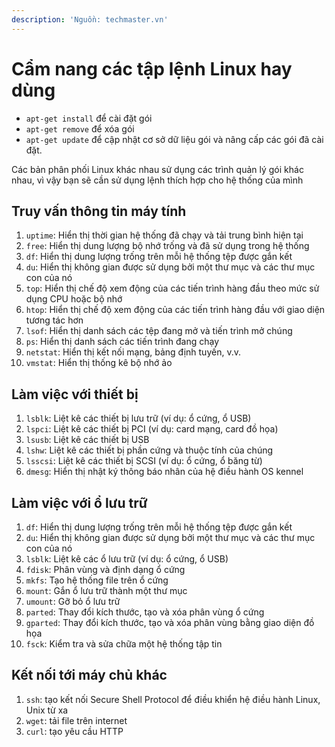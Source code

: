 ```yaml
---
description: 'Nguồn: techmaster.vn'
---
```


# Cẩm nang các tập lệnh Linux hay dùng

* `apt-get install` để cài đặt gói
* `apt-get remove` để xóa gói
* `apt-get update` để cập nhật cơ sở dữ liệu gói và nâng cấp các gói đã cài đặt.

Các bản phân phối Linux khác nhau sử dụng các trình quản lý gói khác nhau, vì vậy bạn sẽ cần sử dụng lệnh thích hợp cho hệ thống của mình

## Truy vấn thông tin máy tính

1. `uptime`: Hiển thị thời gian hệ thống đã chạy và tải trung bình hiện tại
2. `free`: Hiển thị dung lượng bộ nhớ trống và đã sử dụng trong hệ thống
3. `df`: Hiển thị dung lượng trống trên mỗi hệ thống tệp được gắn kết
4. `du`: Hiển thị không gian được sử dụng bởi một thư mục và các thư mục con của nó
5. `top`: Hiển thị chế độ xem động của các tiến trình hàng đầu theo mức sử dụng CPU hoặc bộ nhớ
6. `htop`: Hiển thị chế độ xem động của các tiến trình hàng đầu với giao diện tương tác hơn
7. `lsof`: Hiển thị danh sách các tệp đang mở và tiến trình mở chúng
8. `ps`: Hiển thị danh sách các tiến trình đang chạy
9. `netstat`: Hiển thị kết nối mạng, bảng định tuyến, v.v.
10. `vmstat`: Hiển thị thống kê bộ nhớ ảo

## Làm việc với thiết bị

1. `lsblk`: Liệt kê các thiết bị lưu trữ (ví dụ: ổ cứng, ổ USB)
2. `lspci`: Liệt kê các thiết bị PCI (ví dụ: card mạng, card đồ họa)
3. `lsusb`: Liệt kê các thiết bị USB
4. `lshw`: Liệt kê các thiết bị phần cứng và thuộc tính của chúng
5. `lsscsi`: Liệt kê các thiết bị SCSI (ví dụ: ổ cứng, ổ băng từ)
6. `dmesg`: Hiển thị nhật ký thông báo nhân của hệ điều hành OS kennel

## Làm việc với ổ lưu trữ

1. `df`: Hiển thị dung lượng trống trên mỗi hệ thống tệp được gắn kết
2. `du`: Hiển thị không gian được sử dụng bởi một thư mục và các thư mục con của nó
3. `lsblk`: Liệt kê các ổ lưu trữ (ví dụ: ổ cứng, ổ USB)
4. `fdisk`: Phân vùng và định dạng ổ cứng
5. `mkfs`: Tạo hệ thống file trên ổ cứng
6. `mount`: Gắn ổ lưu trữ thành một thư mục
7. `umount`: Gỡ bỏ ổ lưu trữ
8. `parted`: Thay đổi kích thước, tạo và xóa phân vùng ổ cứng
9. `gparted`: Thay đổi kích thước, tạo và xóa phân vùng bằng giao diện đồ họa
10. `fsck`: Kiểm tra và sửa chữa một hệ thống tập tin

## Kết nối tới máy chủ khác

1. `ssh`: tạo kết nối Secure Shell Protocol để điều khiển hệ điều hành Linux, Unix từ xa
2. `wget`: tải file trên internet
3. `curl`: tạo yêu cầu HTTP
